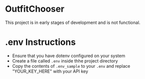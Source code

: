 # OutfitChooser
This project is in early stages of development and is not functional.

# .env Instructions
- Ensure that you have dotenv configured on your system
- Create a file called `.env` inside thhe project directory
- Copy the contents of `.env_sample` to your `.env` and replace "YOUR_KEY_HERE" with your API key


